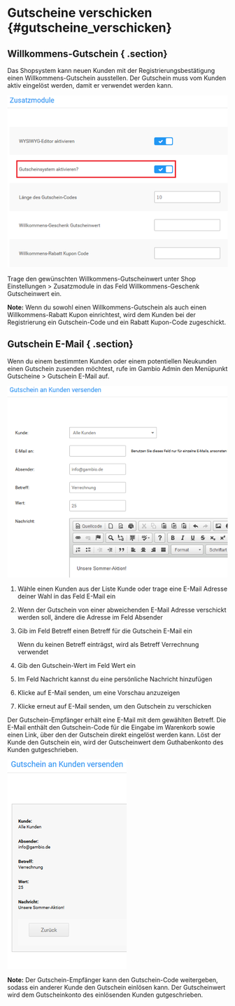 # Gutscheine verschicken {#gutscheine_verschicken}

## Willkommens-Gutschein { .section}

Das Shopsystem kann neuen Kunden mit der Registrierungsbestätigung einen Willkommens-Gutschein ausstellen. Der Gutschein muss vom Kunden aktiv eingelöst werden, damit er verwendet werden kann.

![](Bilder/Abb152_GutscheinsystemAktivieren.png "Gutscheinsystem aktivieren")

Trage den gewünschten Willkommens-Gutscheinwert unter Shop Einstellungen \> Zusatzmodule in das Feld Willkommens-Geschenk Gutscheinwert ein.

**Note:** Wenn du sowohl einen Willkommens-Gutschein als auch einen Willkommens-Rabatt Kupon einrichtest, wird dem Kunden bei der Registrierung ein Gutschein-Code und ein Rabatt Kupon-Code zugeschickt.

## Gutschein E-Mail { .section}

Wenn du einem bestimmten Kunden oder einem potentiellen Neukunden einen Gutschein zusenden möchtest, rufe im Gambio Admin den Menüpunkt Gutscheine \> Gutschein E-Mail auf.

![](Bilder/Abb153_GutscheinVersenden.png "Gutschein versenden")

1.  Wähle einen Kunden aus der Liste Kunde oder trage eine E-Mail Adresse deiner Wahl in das Feld E-Mail ein
2.  Wenn der Gutschein von einer abweichenden E-Mail Adresse verschickt werden soll, ändere die Adresse im Feld Absender
3.  Gib im Feld Betreff einen Betreff für die Gutschein E-Mail ein

    Wenn du keinen Betreff einträgst, wird als Betreff Verrechnung verwendet

4.  Gib den Gutschein-Wert im Feld Wert ein
5.  Im Feld Nachricht kannst du eine persönliche Nachricht hinzufügen
6.  Klicke auf E-Mail senden, um eine Vorschau anzuzeigen
7.  Klicke erneut auf E-Mail senden, um den Gutschein zu verschicken

Der Gutschein-Empfänger erhält eine E-Mail mit dem gewählten Betreff. Die E-Mail enthält den Gutschein-Code für die Eingabe im Warenkorb sowie einen Link, über den der Gutschein direkt eingelöst werden kann. Löst der Kunde den Gutschein ein, wird der Gutscheinwert dem Guthabenkonto des Kunden gutgeschrieben.

![](Bilder/Abb154_BestaetigungsseiteFuerGutscheinEMails.png "Bestätigungsseite für Gutschein E-Mails")

**Note:** Der Gutschein-Empfänger kann den Gutschein-Code weitergeben, sodass ein anderer Kunde den Gutschein einlösen kann. Der Gutscheinwert wird dem Gutscheinkonto des einlösenden Kunden gutgeschrieben.



